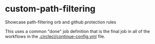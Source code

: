 # custom-path-filtering

Showcase path-filtering orb and github protection rules

This uses a common "done" job definition that is the final job in all of the workflows in the [.circleci/continue-config.yml](.circleci/continue-config.yml) file.
